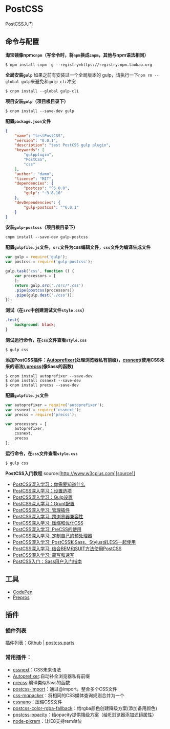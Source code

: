 # PostCSS
PostCSS入门

## 命令与配置

**淘宝镜像npm`cnpm`（写命令时，将`npm`换成`cnpm`，其他与npm语法相同）**
```git
$ npm install cnpm -g --registry=https://registry.npm.taobao.org
```

**全局安装`gulp`**
如果之前有安装过一个全局版本的 gulp，请执行一下`npm rm --global gulp`来避免和`gulp-cli`冲突

```git
$ cnpm install --global gulp-cli
```

**项目安装`gulp`（项目根目录下）**
```git
$ cnpm install --save-dev gulp
```


**配置`package.json`文件**

```json
{ 
	"name": "testPostCSS", 
	"version": "0.0.1", 
	"description": "test PostCSS gulp plugin", 
	"keywords": [ 
		"gulpplugin", 
		"PostCSS", 
		"css" 
	], 
	"author": "damo", 
	"license": "MIT", 
	"dependencies": { 
		"postcss": "^5.0.0", 
		"gulp": "~3.8.10" 
	}, 
	"devDependencies": { 
		"gulp-postcss": "^6.0.1" 
	} 
}
```

**安装`gulp-postcss`（项目根目录下）**
```git
cnpm install --save-dev gulp-postcss
```

**配置`gulpfile.js`文件，`src`文件为css编辑文件，`css`文件为编译生成文件**

```javascript
var gulp = require('gulp');
var postcss = require('gulp-postcss');
```

```javascript
gulp.task('css', function () { 
	var processors = [
	]; 
	return gulp.src('./src/*.css')
	.pipe(postcss(processors))
	.pipe(gulp.dest('./css')); 
});
```

**测试（在`src`中创建测试文件`style.css`）**
```css
.test{
	background: black;
}
```
**测试运行命令，在`css`文件查看`style.css`**

```git
$ gulp css
```

**添加PostCSS插件：[Autoprefixer][autopre](处理浏览器私有前缀)，[cssnext][cssnext](使用CSS未来的语法),[precss][precss](像Sass的函数)**

```git
$ cnpm install autoprefixer --save-dev
$ cnpm install cssnext --save-dev
$ cnpm install precss --save-dev
```

**配置`gulpfile.js`文件**

```javascript
var autoprefixer = require('autoprefixer'); 
var cssnext = require('cssnext'); 
var precss = require('precss');
```

```javascript
var processors = [
	autoprefixer,
	cssnext,
	precss
]; 
```

**运行命令，在`css`文件查看`style.css`**

```git
$ gulp css
```

**PostCSS入门教程**
source:[http://www.w3cplus.com][source1]

* [PostCSS深入学习：你需要知道什么][konw1]
* [PostCSS深入学习：设置选项][konw2]
* [PostCSS深入学习：Gulp设置][konw3]
* [PostCSS深入学习：Grunt配置][konw4]
* [PostCSS深入学习: 管理插件][konw5]
* [PostCSS深入学习: 跨浏览器兼容性][konw6]
* [PostCSS深入学习: 压缩和优化CSS][konw7]
* [PostCSS深入学习: PreCSS的使用][konw8]
* [PostCSS深入学习: 定制自己的预处理器][konw9]
* [PostCSS深入学习: PostCSS和Sass、Stylus或LESS一起使用][konw10]
* [PostCSS深入学习: 结合BEM和SUIT方法使用PostCSS][konw11]
* [PostCSS深入学习: 简写和速写][konw12]
* [PostCSS入门：Sass用户入门指南][know13]

## 工具

* [CodePen][codepen]
* [Prepros][prepros]

## 插件

### 插件列表
插件列表：[Github][pluginsList] | [postcss.parts][postcssParts]

### 常用插件：

* [cssnext][cssnext]：CSS未来语法
* [Autoprefixer][autopre]:自动补全浏览器私有前缀
* [precss][precss]:编译类似Sass的函数
* [postcss-import][import]：通过@import，整合多个CSS文件
* [css-mqpacker][mqpacker]：将相同的CSS媒体查询规则合并为一个
* [cssnano][cssnano]：压缩CSS文件
* [postcss-color-rgba-fallback][postcssRgba]：给rgba颜色创建降级方案(添加备用颜色)
* [postcss-opacity][opacity]：给opacity提供降级方案（给IE浏览器添加滤镜属性）
* [node-pixrem][pixrem]：让IE8支持rem单位

[source1]:http://www.w3cplus.co

[konw1]:http://www.w3cplus.com/PostCSS/postcss-deep-dive-what-you-need-to-know.html
[konw2]:http://www.w3cplus.com/PostCSS/postcss-quickstart-guide-instant-setup-options.html
[konw3]:http://www.w3cplus.com/PostCSS/postcss-quickstart-guide-gulp-setup.html
[konw4]:http://www.w3cplus.com/PostCSS/postcss-quickstart-guide-grunt-setup.html
[konw5]:http://www.w3cplus.com/PostCSS/postcss-quickstart-guide-exploring-plugins.html
[konw6]:http://www.w3cplus.com/PostCSS/using-postcss-for-cross-browser-compatibility.html
[konw7]:http://www.w3cplus.com/PostCSS/using-postcss-for-minification-and-optimization.html
[konw8]:http://www.w3cplus.com/PostCSS/postcss-deep-dive-preprocessing-with-precss.html
[konw9]:http://www.w3cplus.com/PostCSS/postcss-deep-dive-roll-your-own-preprocessor.html
[konw10]:http://www.w3cplus.com/PostCSS/using-postcss-together-with-sass-stylus-or-less.html
[konw11]:http://www.w3cplus.com/PostCSS/using-postcss-with-bem-and-suit-methodologies.html
[konw12]:http://www.w3cplus.com/PostCSS/postcss-deep-dive-shortcuts-and-shorthand.html
[know13]:http://www.w3cplus.com/preprocessor/getting-started-with-postcss-a-quick-guide-for-sass-users.html

[codepen]:http://codepen.io/
[prepros]:https://prepros.io/

[cssnext]:http://cssnext.io/features/
[autopre]:https://github.com/postcss/autoprefixer
[precss]:https://github.com/jonathantneal/precss
[cssnano]:http://cssnano.co/
[import]:https://github.com/postcss/postcss-import
[mqpacker]:https://github.com/hail2u/node-css-mqpacker
[postcssRgba]:https://github.com/postcss/postcss-color-rgba-fallback
[opacity]:https://github.com/iamvdo/postcss-opacity
[pixrem]:https://github.com/robwierzbowski/node-pixrem

[pluginsList]:https://github.com/postcss/postcss#plugins
[postcssParts]:http://postcss.parts/